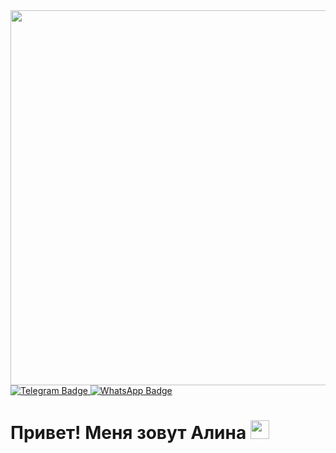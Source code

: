 <div id="header" align="center">
  <img src="https://user-images.githubusercontent.com/74038190/212750155-3ceddfbd-19d3-40a3-87af-8d329c8323c4.gif" width="600"/>
</div>
<div id="badges">
  <a href="https://t.me/Garnetmoon">
    <img src="https://img.shields.io/badge/Telegram-blue?logo=Telegram&logoColor=white&style=for-the-badge" alt="Telegram Badge"/>
  </a>
  <a href="https://wa.me/79107572752">
    <img src="https://img.shields.io/badge/WhatsApp-green?logo=WhatsApp&logoColor=white&style=for-the-badge" alt="WhatsApp Badge"/>
  </a>
</div>
<h1>
</div>
  Привет! Меня зовут Алина 
  <img src="https://media.giphy.com/media/hvRJCLFzcasrR4ia7z/giphy.gif" width="30px"/>
</h1>
